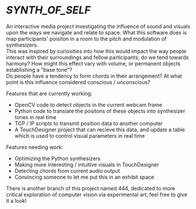 # *SYNTH_OF_SELF*

An interactive media project investigating the influence of sound and visuals upon the ways we navigate and relate to space.
What this software does is map participants' poisiton in a room to the pitch and modulation of synthesizers.  
This was inspired by curiosities into how this would impact the way people interact with their surroundings and fellow participants; do we tend towards harmony? How might this effect vary with volume, or permanent objects establishing a "base tone"?  
Do people have a tendency to form chords in their arrangement? At what point is this influence considered conscious / unconscious?

Features that are currently working:  
- OpenCV code to detect objects in the current webcam frame  
- Python code to translate the positons of these objects into synthesizer tones in real time  
- TCP / IP scripts to transmit position data to another computer  
- A TouchDesigner project that can recieve this data, and update a table which is used to control visual parameters in real time  

Features needing work:  
- Optimizing the Python synthesizers  
- Making more interesting / intuitive visuals in TouchDesigner  
- Detecting chords from current audio output  
- Convincing someone to let me put this in an exhibit space   

There is another branch of this project named 444, dedicated to more critical exploration of computer vision via experimental art; feel free to give it a look!

